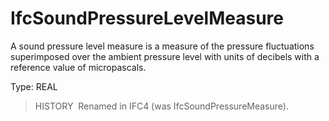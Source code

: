 IfcSoundPressureLevelMeasure
============================

A sound pressure level measure is a measure of the pressure fluctuations superimposed over the ambient pressure level with units of decibels with a reference value of micropascals.

Type: REAL

> HISTORY&nbsp; Renamed in IFC4 (was IfcSoundPressureMeasure).
